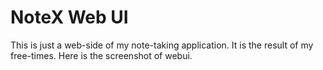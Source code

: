 # NoteX Web UI
This is just a web-side of my note-taking application. It is the result of my free-times. Here is the screenshot of webui.
